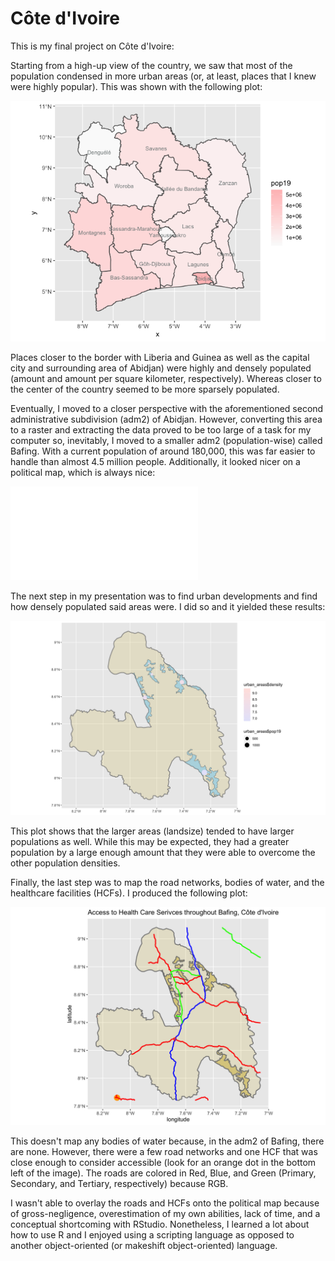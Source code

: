 # Côte d'Ivoire

This is my final project on Côte d'Ivoire:

Starting from a high-up view of the country, we saw that most of the population condensed in more urban areas (or, at least, places that I knew were highly popular). This was shown with the following plot:

![](Plot_Bonita.png)

Places closer to the border with Liberia and Guinea as well as the capital city and surrounding area of Abidjan) were highly and densely populated (amount and amount per square kilometer, respectively). Whereas closer to the center of the country seemed to be more sparsely populated.

Eventually, I moved to a closer perspective with the aforementioned second administrative subdivision (adm2) of Abidjan. However, converting this area to a raster and extracting the data proved to be too large of a task for my computer so, inevitably, I moved to a smaller adm2 (population-wise) called Bafing. With a current population of around 180,000, this was far easier to handle than almost 4.5 million people. Additionally, it looked nicer on a political map, which is always nice:

![](Final_Final_Final_Plot.pdf)

The next step in my presentation was to find urban developments and find how densely populated said areas were. I did so and it yielded these results:

![](Final_Plot_P3P1.png)

This plot shows that the larger areas (landsize) tended to have larger populations as well. While this may be expected, they had a greater population by a large enough amount that they were able to overcome the other population densities.

Finally, the last step was to map the road networks, bodies of water, and the healthcare facilities (HCFs). I produced the following plot:

![](look4orange.png)

This doesn't map any bodies of water because, in the adm2 of Bafing, there are none. However, there were a few road networks and one HCF that was close enough to consider accessible (look for an orange dot in the bottom left of the image). The roads are colored in Red, Blue, and Green (Primary, Secondary, and Tertiary, respectively) because RGB.


I wasn't able to overlay the roads and HCFs onto the political map because of gross-negligence, overestimation of my own abilities, lack of time, and a conceptual shortcoming with RStudio. Nonetheless, I learned a lot about how to use R and I enjoyed using a scripting language as opposed to another object-oriented (or makeshift object-oriented) language.



